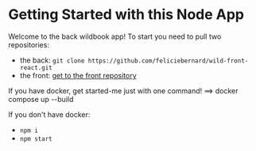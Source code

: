 # Getting Started with this Node App

Welcome to the back wildbook app!
To start you need to pull two repositories:

- the back: `git clone https://github.com/feliciebernard/wild-front-react.git`
- the front: [get to the front repository](https://github.com/feliciebernard/wild-front-react.git)

If you have docker, get started-me just with one command! ==> docker compose up --build

If you don't have docker:

- `npm i`
- `npm start`
